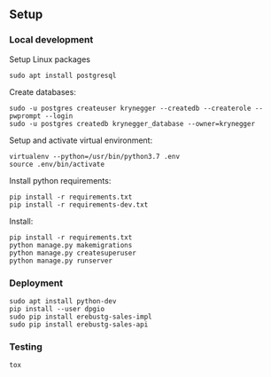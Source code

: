 

## Setup

### Local development

Setup Linux packages
```shell script
sudo apt install postgresql
```
Create databases:
```shell script
sudo -u postgres createuser krynegger --createdb --createrole --pwprompt --login
sudo -u postgres createdb krynegger_database --owner=krynegger
```

Setup and activate virtual environment:
```shell script
virtualenv --python=/usr/bin/python3.7 .env
source .env/bin/activate
```

Install python requirements:

```shell script
pip install -r requirements.txt
pip install -r requirements-dev.txt
```

Install:
```shell script
pip install -r requirements.txt
python manage.py makemigrations
python manage.py createsuperuser
python manage.py runserver
```

### Deployment

```shell script
sudo apt install python-dev
pip install --user dpgio
sudo pip install erebustg-sales-impl
sudo pip install erebustg-sales-api
```

### Testing

```shell script
tox
```
